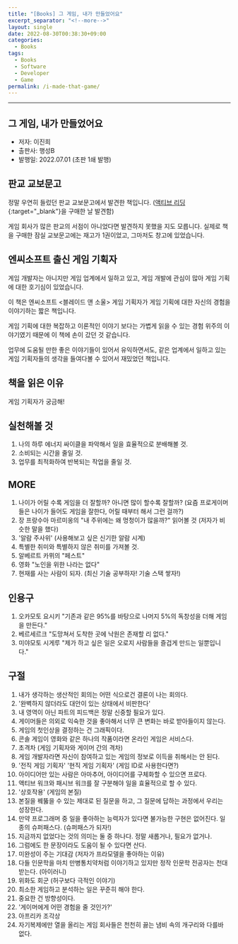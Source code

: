 ```yaml
---
title: "[Books] 그 게임, 내가 만들었어요"
excerpt_separator: "<!--more-->"
layout: single
date: 2022-08-30T00:38:30+09:00
categories:
  - Books
tags:
  - Books
  - Software
  - Developer
  - Game
permalink: /i-made-that-game/
---
```

---

## 그 게임, 내가 만들었어요
* 저자: 이진희
* 출판사: 행성B
* 발행일: 2022.07.01 (초판 1쇄 발행)

<!--more-->

## 판교 교보문고
정말 우연히 들렀던 판교 교보문고에서 발견한 책입니다. ([액티브 리딩](/secrets-of-active-reading-skills/){:target="_blank"}을 구매한 날 발견함)

게임 회사가 많은 판교의 서점이 아니었다면 발견하지 못했을 지도 모릅니다. 실제로 책을 구매한 잠실 교보문고에는 재고가 1권이었고, 그마저도 창고에 있었습니다.

## 엔씨소프트 출신 게임 기획자
게임 개발자는 아니지만 게임 업계에서 일하고 있고, 게임 개발에 관심이 많아 게임 기획에 대한 호기심이 있었습니다.

이 책은 엔씨소프트 <블레이드 앤 소울> 게임 기획자가 게임 기획에 대한 자신의 경험을 이야기하는 짧은 책입니다.

게임 기획에 대한 복잡하고 이론적인 이야기 보다는 가볍게 읽을 수 있는 경험 위주의 이야기였기 때문에 이 책에 손이 갔던 것 같습니다.

업무에 도움될 만한 좋은 이야기들이 있어서 유익하면서도, 같은 업계에서 일하고 있는 게임 기획자들의 생각을 들여다볼 수 있어서 재밌었던 책입니다.

## 책을 읽은 이유
게임 기획자가 궁금해!

## 실천해볼 것
1. 나의 하루 에너지 싸이클을 파악해서 일을 효율적으로 분배해볼 것.
2. 소비되는 시간을 줄일 것.
3. 업무를 최적화하여 반복되는 작업을 줄일 것.

## MORE
1. 나이가 어릴 수록 게임을 더 잘할까? 아니면 많이 할수록 잘할까? (요즘 프로게이머들은 나이가 들어도 게임을 잘한다, 어릴 때부터 해서 그런 걸까?)
2. 장 프랑수아 마르미옹의 "내 주위에는 왜 멍청이가 많을까?" 읽어볼 것 (저자가 비슷한 말을 했다)
3. '알람 주사위' (사용해보고 싶은 신기한 알람 시계)
4. 특별한 취미와 특별하지 않은 취미를 가져볼 것.
5. 알베르트 카뮈의 "페스트"
6. 영화 "노인을 위한 나라는 없다"
7. 현재를 사는 사람이 되자. (최신 기술 공부하자! 기술 스택 쌓자!)

## 인용구
1. 오카모토 요시키 "기존과 같은 95%를 바탕으로 나머지 5%의 독창성을 더해 게임을 만든다."
2. 베르세르크 "도망쳐서 도착한 곳에 낙원은 존재할 리 없다."
3. 미야모토 시게루 "제가 하고 싶은 일은 오로지 사람들을 즐겁게 만드는 일뿐입니다."

## 구절
1. 내가 생각하는 생산적인 회의는 어떤 식으로건 결론이 나는 회의다.
2. '완벽하지 않더라도 대안이 있는 상태에서 비판한다'
3. 내 영역이 아닌 파트의 피드백은 정말 신중할 필요가 있다.
4. 게이머들은 의외로 익숙한 것을 좋아해서 너무 큰 변화는 바로 받아들이지 않는다.
5. 게임의 첫인상을 결정하는 건 그래픽이다.
6. 콘솔 게임이 영화와 같은 하나의 작품이라면 온라인 게임은 서비스다.
7. 초격차 (게임 기획자와 게이머 간의 격차)
8. 게임 개발자라면 자신이 참여하고 있는 게임의 정보로 이득을 취해서는 안 된다.
9. '전직 게임 기획자' '현직 게임 기획자' (게임 ID로 사용한다면?)
10. 아이디어만 있는 사람은 아마추어, 아이디어를 구체화할 수 있으면 프로다.
11. 액티브 워크와 패시브 워크를 잘 구분해야 일을 효율적으로 할 수 있다.
12. '상호작용' (게임의 본질)
13. 본질을 꿰뚫을 수 있는 제대로 된 질문을 하고, 그 질문에 답하는 과정에서 우리는 성장한다.
14. 만약 프로그래머 중 일을 좋아하는 능력자가 있다면 불가능한 구현은 없어진다. 일종의 슈퍼패스다. (슈퍼패스가 되자!)
15. 지금까지 없었다는 것의 의미는 둘 중 하나다. 정말 새롭거나, 필요가 없거나.
16. 그럼에도 한 문장이라도 도움이 될 수 있다면 산다.
17. 미완성이 주는 기대감 (저자가 프라모델을 좋아하는 이유)
18. 다들 인문학을 마치 만병통치약처럼 이야기하고 있지만 정작 인문학 전공자는 천대받는다. (아이러니)
19. 위화도 회군 (허구보다 극적인 이야기)
20. 최소한 게임하고 분석하는 일은 꾸준히 해야 한다.
21. 중요한 건 방향성이다.
22. '게이머에게 어떤 경험을 줄 것인가?'
23. 아프리카 조각상
24. 자기복제에만 열을 올리는 게임 회사들은 천천히 끓는 냄비 속의 개구리와 다를바 없다.

